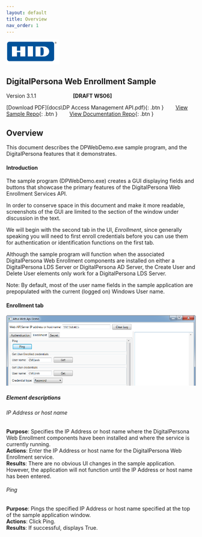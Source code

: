 ```yaml
---
layout: default
title: Overview
nav_order: 1
---
```

![](docs/assets/index-47bdbe20.png)  
## DigitalPersona Web Enrollment Sample  
Version 3.1.1  &nbsp; &nbsp; &nbsp; &nbsp; &nbsp; &nbsp; &nbsp;&nbsp; &nbsp; &nbsp; &nbsp; &nbsp; &nbsp;**[DRAFT WS06]**

[Download PDF](docs\DP Access Management API.pdf){: .btn }&nbsp; &nbsp; &nbsp; &nbsp; [View Sample  Repo](https://github.com/LenHodgeman/web-enrollment-sample){: .btn }&nbsp; &nbsp; &nbsp; &nbsp; [View Documentation Repo](https://github.com/LenHodgeman/DP-Access-Management-API){: .btn }  

## Overview

This document describes the DPWebDemo.exe sample program,  and the DigitalPersona features that it demonstrates.
#### Introduction
The sample program (DPWebDemo.exe) creates a GUI displaying fields and buttons that showcase the primary features of the DigitalPersona Web Enrollment Services API.  

In order to conserve space in this document and make it more readable, screenshots of the GUI are limited to the section of the window under discussion in the text.  

We will begin with the second tab in the UI, *Enrollment*, since generally speaking you will need to first enroll credentials before you can use them for authentication or identification functions on the first tab.  

Although the sample program will function when the associated DigitalPersona Web Enrollment components are installed on either a DigitalPersona LDS Server or DigitalPersona AD Server, the Create User and Delete User elements only work for a DigitalPersona LDS Server.  

Note: By default, most of the user name fields in the sample application are prepopulated with the current (logged on) Windows User name.
#### Enrollment tab

![](docs/assets/web-api-demo1.png)

##### Element descriptions

###### IP Address or host name
**Purpose**: Specifies the IP Address or host name where the DigitalPersona Web Enrollment components have been installed and where the service is currently running.  
**Actions**: Enter the IP Address or host name for the DigitalPersona Web Enrollment service.   
**Results**: There are no obvious UI changes in the sample application. However, the application will not function until the IP Address or host name has been entered.
###### Ping
**Purpose**: Pings the specified IP Address or host name specified at the top of the sample application window.  
**Actions**: Click Ping.  
**Results**: If successful, displays True.
